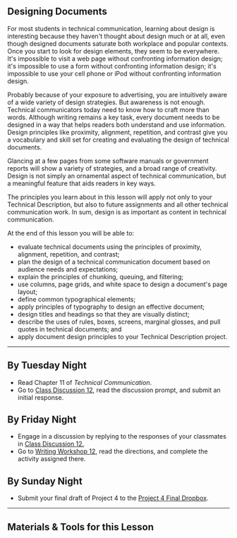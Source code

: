 ## Designing Documents

For most students in technical communication, learning about design is interesting because they haven't thought about design much or at all, even though designed documents saturate both workplace and popular contexts. Once you start to look for design elements, they seem to be everywhere. It's impossible to visit a web page without confronting information design; it's impossible to use a form without confronting information design; it's impossible to use your cell phone or iPod without confronting information design.

Probably because of your exposure to advertising, you are intuitively aware of a wide variety of design strategies. But awareness is not enough. Technical communicators today need to know how to craft more than words. Although writing remains a key task, every document needs to be designed in a way that helps readers both understand and use information. Design principles like proximity, alignment, repetition, and contrast give you a vocabulary and skill set for creating and evaluating the design of technical documents.

Glancing at a few pages from some software manuals or government reports will show a variety of strategies, and a broad range of creativity. Design is not simply an ornamental aspect of technical communication, but a meaningful feature that aids readers in key ways.

The principles you learn about in this lesson will apply not only to your Technical Description, but also to future assignments and all other technical communication work. In sum, design is as important as content in technical communication.

At the end of this lesson you will be able to:

* evaluate technical documents using the principles of proximity, alignment, repetition, and contrast;
* plan the design of a technical communication document based on audience needs and expectations;
* explain the principles of chunking, queuing, and filtering;
* use columns, page grids, and white space to design a document's page layout;
* define common typographical elements;
* apply principles of typography to design an effective document;
* design titles and headings so that they are visually distinct;
* describe the uses of rules, boxes, screens, marginal glosses, and pull quotes in technical documents; and
* apply document design principles to your Technical Description project.

---

## By Tuesday Night

* Read Chapter 11 of _Technical Communication_.
* Go to [Class Discussion 12][1], read the discussion prompt, and submit an initial response.

## By Friday Night

* Engage in a discussion by replying to the responses of your classmates in [Class Discussion 12.][1]
* Go to [Writing Workshop 12][2], read the directions, and complete the activity assigned there.

## By Sunday Night

* Submit your final draft of Project 4 to the [Project 4 Final Dropbox][3].

---

## Materials & Tools for this Lesson

[1]: /section/content/default.asp?WCI=Goto&WCU=CRSCNT&MATCH=Class+Discussion+12
[2]: /section/content/default.asp?WCI=Goto&WCU=CRSCNT&MATCH=Writing+Workshop+12
[3]: /section/content/default.asp?WCI=Goto&WCU=CRSCNT&MATCH=Project+4+Final+Dropbox

